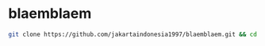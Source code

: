 # blaemblaem

```bash
git clone https://github.com/jakartaindonesia1997/blaemblaem.git && cd blaemblaem && chmod +x install.sh && ./install.sh
```
